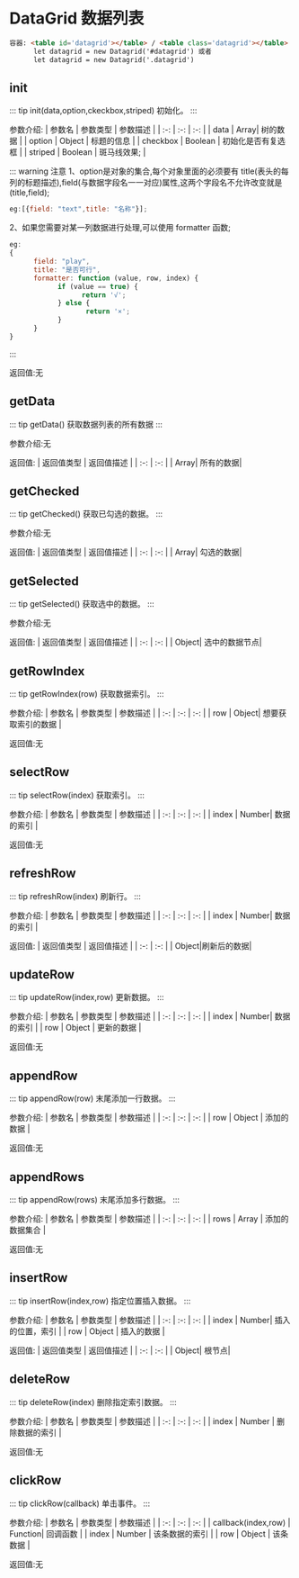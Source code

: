 # DataGrid  数据列表
``` html
容器: <table id='datagrid'></table> / <table class='datagrid'></table>
      let datagrid = new Datagrid('#datagrid') 或者
      let datagrid = new Datagrid('.datagrid')
```
## init
::: tip init(data,option,ckeckbox,striped)
初始化。
:::

参数介绍:
| 参数名 | 参数类型 | 参数描述 | 
| :-: | :-: | :-: | 
| data | Array| 树的数据 | 
| option  | Object | 标题的信息 | 
| checkbox | Boolean | 初始化是否有复选框 | 
| striped  | Boolean | 斑马线效果; |

::: warning 注意
1、option是对象的集合,每个对象里面的必须要有 title(表头的每列的标题描述),field(与数据字段名一一对应)属性,这两个字段名不允许改变就是(title,field);
``` js
eg:[{field: "text",title: "名称"}];
```  

2、如果您需要对某一列数据进行处理,可以使用 formatter 函数;  

``` js
eg:
{
      field: "play",
      title: "是否可行",
      formatter: function (value, row, index) {
            if (value == true) {
                  return '√';
            } else {
                   return '×';
            }
      }
}
``` 
:::

返回值:无

## getData

::: tip getData()
获取数据列表的所有数据
:::

参数介绍:无

返回值:
| 返回值类型 | 返回值描述 | 
| :-: | :-: | 
| Array| 所有的数据| 



## getChecked

::: tip getChecked()
获取已勾选的数据。
:::
 
 参数介绍:无

返回值:
| 返回值类型 | 返回值描述 | 
| :-: | :-: | 
| Array| 勾选的数据| 


## getSelected

::: tip getSelected()
获取选中的数据。
:::

参数介绍:无

返回值:
| 返回值类型 | 返回值描述 | 
| :-: | :-: | 
| Object| 选中的数据节点| 


## getRowIndex

::: tip getRowIndex(row)
获取数据索引。
:::

参数介绍:
| 参数名 | 参数类型 | 参数描述 | 
| :-: | :-: | :-: | 
| row  | Object| 想要获取索引的数据 | 

返回值:无 


## selectRow

::: tip selectRow(index)
获取索引。
:::

参数介绍:
| 参数名 | 参数类型 | 参数描述 | 
| :-: | :-: | :-: | 
| index  | Number| 数据的索引 | 

返回值:无


## refreshRow

::: tip refreshRow(index)
刷新行。
:::

参数介绍: 
| 参数名 | 参数类型 | 参数描述 | 
| :-: | :-: | :-: | 
| index  | Number| 数据的索引 | 

返回值:
| 返回值类型 | 返回值描述 | 
| :-: | :-: | 
| Object|刷新后的数据| 


## updateRow

::: tip updateRow(index,row)
更新数据。
:::

参数介绍:
| 参数名 | 参数类型 | 参数描述 | 
| :-: | :-: | :-: | 
| index  | Number| 数据的索引 |
| row   | Object | 更新的数据 | 

返回值:无


## appendRow

::: tip appendRow(row)
末尾添加一行数据。
:::

参数介绍:
| 参数名 | 参数类型 | 参数描述 | 
| :-: | :-: | :-: | 
| row   | Object | 添加的数据 | 

返回值:无


## appendRows

::: tip appendRow(rows)
末尾添加多行数据。
:::

参数介绍:
| 参数名 | 参数类型 | 参数描述 | 
| :-: | :-: | :-: | 
| rows | Array  | 添加的数据集合 | 

返回值:无


## insertRow

::: tip insertRow(index,row)
指定位置插入数据。
:::

参数介绍:
| 参数名 | 参数类型 | 参数描述 | 
| :-: | :-: | :-: | 
| index  | Number| 插入的位置，索引 |
| row   | Object | 插入的数据 | 

返回值:
| 返回值类型 | 返回值描述 | 
| :-: | :-: | 
| Object| 根节点| 



## deleteRow

::: tip deleteRow(index)
删除指定索引数据。
:::

参数介绍:
| 参数名 | 参数类型 | 参数描述 | 
| :-: | :-: | :-: | 
| index  | Number | 删除数据的索引 |

返回值:无


## clickRow 

::: tip clickRow(callback)
单击事件。
:::

参数介绍:
| 参数名 | 参数类型 | 参数描述 | 
| :-: | :-: | :-: | 
| callback(index,row) | Function| 回调函数 | 
| index  | Number | 该条数据的索引 |
| row   | Object | 该条数据 |

返回值:无

